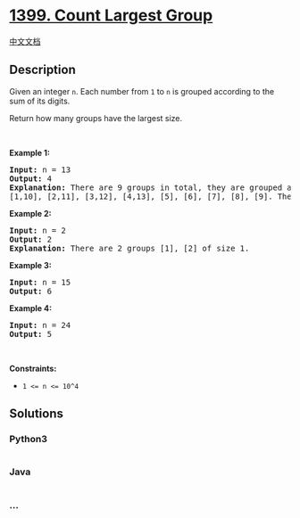 # [1399. Count Largest Group](https://leetcode.com/problems/count-largest-group)

[中文文档](/solution/1300-1399/1399.Count%20Largest%20Group/README.md)

## Description

<p>Given an integer&nbsp;<code>n</code>.&nbsp;Each number from <code>1</code> to <code>n</code> is grouped according to the sum of its digits.&nbsp;</p>

<p>Return&nbsp;how many groups have the largest size.</p>

<p>&nbsp;</p>
<p><strong>Example 1:</strong></p>

<pre>
<strong>Input:</strong> n = 13
<strong>Output:</strong> 4
<strong>Explanation:</strong> There are 9 groups in total, they are grouped according sum of its digits of numbers from 1 to 13:
[1,10], [2,11], [3,12], [4,13], [5], [6], [7], [8], [9]. There are 4 groups with largest size.
</pre>

<p><strong>Example 2:</strong></p>

<pre>
<strong>Input:</strong> n = 2
<strong>Output:</strong> 2
<strong>Explanation:</strong> There are 2 groups [1], [2] of size 1.
</pre>

<p><strong>Example 3:</strong></p>

<pre>
<strong>Input:</strong> n = 15
<strong>Output:</strong> 6
</pre>

<p><strong>Example 4:</strong></p>

<pre>
<strong>Input:</strong> n = 24
<strong>Output:</strong> 5
</pre>

<p>&nbsp;</p>
<p><strong>Constraints:</strong></p>

<ul>
	<li><code>1 &lt;= n &lt;= 10^4</code></li>
</ul>

## Solutions

<!-- tabs:start -->

### **Python3**

```python

```

### **Java**

```java

```

### **...**

```

```

<!-- tabs:end -->
